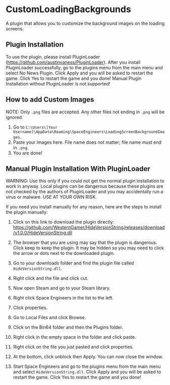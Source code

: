 # CustomLoadingBackgrounds
A plugin that allows you to customize the background images on the loading screens.

## Plugin Installation
To use the plugin, please install PluginLoader (https://github.com/austinvaness/PluginLoader). After you install PluginLoader successfully, go to the plugins menu from the main menu and select No News Plugin. Click Apply and you will be asked to restart the game. Click Yes to restart the game and you done! Manual Plugin Installation without PluginLoader is not supported!

## How to add Custom Images

NOTE: Only `.png` files are accepted. Any other files not ending in `.png` will be ignored.

1. Go to `C:\Users\[Your Username]\AppData\Roaming\SpaceEngineers\LoadingScreenBackgroundImages`.
2. Paste your images here. File name does not matter; file name must end in `.png`.
3. You are done!

## Manual Plugin Installation With PluginLoader 

WARNING: Use this only if you could not get the normal plugin installation to work in anyway. Local plugins can be dangerous because these plugins are not checked by the authors of PluginLoader and you may accidentally run a virus or malware. USE AT YOUR OWN RISK.

If you need you install manually for any reason, here are the steps to install the plugin manually:

1. Click on this link to download the plugin directly: https://github.com/WesternGamer/HideVersionString/releases/download/v1.0.0/HideVersionString.dll

2. The browser that you are using may say that the plugin is dangerous. Click keep to keep the plugin. It may be hidden so you may need to click the arrow or dots next to the downloaded plugin.

3. Go to your downloads folder and find the plugin file called `HideVersionString.dll`.

4. Right click and the file and click cut.

5. Now open Steam and go to your Steam library.

6. Right click Space Engineers in the list to the left.

7. Click properties.

9. Go to Local Files and click Browse.

10. Click on the Bin64 folder and then the Plugins folder.

11. Right click in the empty space in the folder and click paste.

12. Right click on the file you just pasted and click properties.

13. At the bottom, click unblock then Apply. You can now close the window.

15. Start Space Engineers and go to the plugins menu from the main menu and select `HideVersionString.dll`. Click Apply and you will be asked to restart the game. Click Yes to restart the game and you done!




